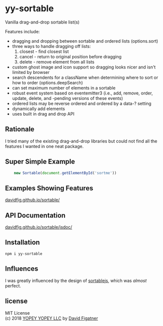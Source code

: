 # yy-sortable
Vanilla drag-and-drop sortable list(s)

Features include:

* dragging and dropping between sortable and ordered lists (options.sort)
* three ways to handle dragging off lists:
  1. closest - find closest list
  2. cancel - return to original position before dragging
  3. delete - remove element from all lists
* custom ghost image and icon support so dragging looks nicer and isn't limited by browser
* search descendents for a className when determining where to sort or how to order (options.deepSearch)
* can set maximum number of elements in a sortable
* robust event system based on eventemitter3 (i.e., add, remove, order, update, delete, and -pending versions of these events)
* ordered lists may be reverse ordered and ordered by a data-? setting
* dynamically add elements
* uses built in drag and drop API

## Rationale
I tried many of the existing drag-and-drop libraries but could not find all the features I wanted in one neat package.

## Super Simple Example
```js
    new Sortable(document.getElementById('sortme'))
```

## Examples Showing Features
[davidfig.github.io/sortable/](https://davidfig.github.io/sortable/)

## API Documentation
[davidfig.github.io/sortable/jsdoc/](https://davidfig.github.io/sortable/jsdoc/)

## Installation

    npm i yy-sortable

## Influences
I was greatly influenced by the design of [sortablejs](https://github.com/RubaXa/Sortable), which was *almost* perfect.

## license  
MIT License  
(c) 2018 [YOPEY YOPEY LLC](https://yopeyopey.com/) by [David Figatner](https://twitter.com/yopey_yopey/)
